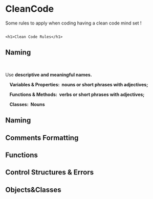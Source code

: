 # CleanCode
Some rules to apply when coding having a clean code mind set !

                                                                    <h1>Clean Code Rules</h1>
<h2><bold>Naming</bold></h2>
&nbsp;&nbsp;<p>Use <b>descriptive and meaningful names.</p></h3>
<p>&nbsp;&nbsp;&nbsp;&nbsp;<b>Variables & Properties:</b>&nbsp;&nbsp;nouns or short phrases with adjectives;</p>
<p>&nbsp;&nbsp;&nbsp;&nbsp;<b>Functions & Methods:</b>&nbsp;&nbsp;verbs or short phrases with adjectives;</p>
<p>&nbsp;&nbsp;&nbsp;&nbsp;<b>Classes:</b>&nbsp;&nbsp;Nouns</p>
<h2>Naming</2>
<h2>Comments Formatting</2>
<h2>Functions</2>
<h2>Control Structures & Errors</2>
<h2>Objects&Classes</2>
